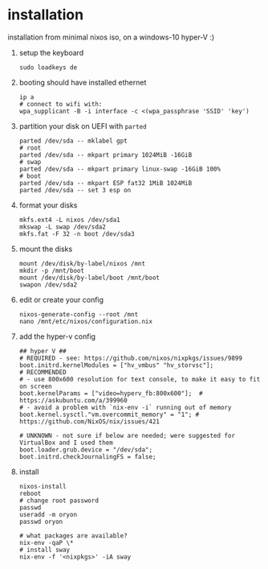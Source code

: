 # installation

installation from minimal nixos iso, on a windows-10 hyper-V :)

1. setup the keyboard

    ```console
    sudo loadkeys de
    ```

2. booting should have installed ethernet

    ```console
    ip a
    # connect to wifi with:
    wpa_supplicant -B -i interface -c <(wpa_passphrase 'SSID' 'key')
    ```

3. partition your disk on UEFI with `parted`

    ```console
    parted /dev/sda -- mklabel gpt
    # root
    parted /dev/sda -- mkpart primary 1024MiB -16GiB
    # swap
    parted /dev/sda -- mkpart primary linux-swap -16GiB 100%
    # boot
    parted /dev/sda -- mkpart ESP fat32 1MiB 1024MiB
    parted /dev/sda -- set 3 esp on
    ```

4. format your disks

    ```console
    mkfs.ext4 -L nixos /dev/sda1
    mkswap -L swap /dev/sda2
    mkfs.fat -F 32 -n boot /dev/sda3
    ```

5. mount the disks

    ```console
    mount /dev/disk/by-label/nixos /mnt
    mkdir -p /mnt/boot
    mount /dev/disk/by-label/boot /mnt/boot
    swapon /dev/sda2
    ```

6. edit or create your config

    ```console
    nixos-generate-config --root /mnt
    nano /mnt/etc/nixos/configuration.nix
    ```

7. add the hyper-v config

    ```console
    ## hyper V ##
    # REQUIRED - see: https://github.com/nixos/nixpkgs/issues/9899
    boot.initrd.kernelModules = ["hv_vmbus" "hv_storvsc"];
    # RECOMMENDED
    # - use 800x600 resolution for text console, to make it easy to fit on screen
    boot.kernelParams = ["video=hyperv_fb:800x600"];  # https://askubuntu.com/a/399960
    # - avoid a problem with `nix-env -i` running out of memory
    boot.kernel.sysctl."vm.overcommit_memory" = "1"; # https://github.com/NixOS/nix/issues/421

    # UNKNOWN - not sure if below are needed; were suggested for VirtualBox and I used them
    boot.loader.grub.device = "/dev/sda";
    boot.initrd.checkJournalingFS = false;
    ```

8. install

    ```console
    nixos-install
    reboot
    # change root password
    passwd
    useradd -m oryon
    passwd oryon
    
    # what packages are available?
    nix-env -qaP \*
    # install sway
    nix-env -f '<nixpkgs>' -iA sway
    ```
